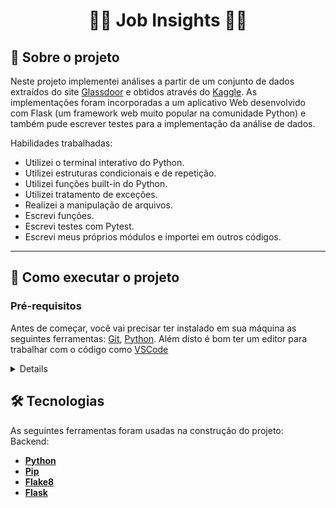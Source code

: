 <h1 align="center">👩‍💻 Job Insights 👩‍💻</h1>


## 📰 Sobre o projeto

Neste projeto implementei análises a partir de um conjunto de dados extraídos do site [Glassdoor](https://www.glassdoor.com.br/) e obtidos através do [Kaggle](https://www.kaggle.com/atharvap329/glassdoor-data-science-job-data). As implementações foram incorporadas a um aplicativo Web desenvolvido com Flask (um framework web muito popular na comunidade Python) e também pude escrever testes para a implementação da análise de dados.

Habilidades trabalhadas:

- Utilizei o terminal interativo do Python.
- Utilizei estruturas condicionais e de repetição.
- Utilizei funções built-in do Python.
- Utilizei tratamento de exceções.
- Realizei a manipulação de arquivos.
- Escrevi funções.
- Escrevi testes com Pytest.
- Escrevi meus próprios módulos e importei em outros códigos.

---

## 🚀 Como executar o projeto

### Pré-requisitos

Antes de começar, você vai precisar ter instalado em sua máquina as seguintes ferramentas:
[Git](https://git-scm.com), [Python](https://www.python.org/). 
Além disto é bom ter um editor para trabalhar com o código como [VSCode](https://code.visualstudio.com/)
<details>

```bash

# Clone este repositório
git clone git@github.com:jdgflorentino/projeto-job-insights.git

# Acesse a pasta do projeto no terminal/cmd
cd projeto-job-insights

# Crie o ambiente virtual para o projeto
python3 -m venv .venv && source .venv/bin/activate

# Instale as dependências
python3 -m pip install -r dev-requirements.txt

```
</details>

## 🛠 Tecnologias

As seguintes ferramentas foram usadas na construção do projeto:
<br>
Backend:
-  **[Python](https://www.python.org/)**
-  **[Pip](https://pip.pypa.io/en/stable/getting-started/)**
-  **[Flake8](https://flake8.pycqa.org/en/latest/)**
-  **[Flask](https://flask.palletsprojects.com/en/2.2.x/installation/#python-version)**
